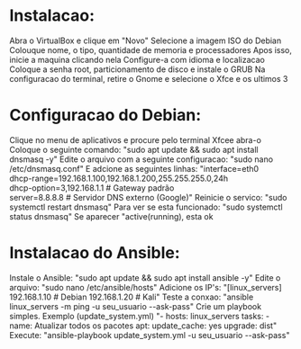 # Instalacao:
Abra o VirtualBox e clique em "Novo"
Selecione a imagem ISO do Debian
Colouque nome, o tipo, quantidade de memoria e processadores
Apos isso, inicie a maquina clicando nela
Configure-a com idioma e localizacao
Coloque a senha root, particionamento de disco e instale o GRUB
Na configuracao do terminal, retire o Gnome e selecione o Xfce e os ultimos 3

# Configuracao do Debian:
Clique no menu de aplicativos e procure pelo terminal Xfcee abra-o
Coloque o seguinte comando: 
"sudo apt update && sudo apt install dnsmasq -y"
Edite o arquivo com a seguinte configuracao: 
"sudo nano /etc/dnsmasq.conf"
E adcione as seguintes linhas:
"interface=eth0  
dhcp-range=192.168.1.100,192.168.1.200,255.255.255.0,24h  
dhcp-option=3,192.168.1.1  # Gateway padrão  
server=8.8.8.8             # Servidor DNS externo (Google)"
Reinicie o servico:
"sudo systemctl restart dnsmasq"
Para ver se esta funcionado:
"sudo systemctl status dnsmasq"
Se aparecer "active(running), esta ok

# Instalacao do Ansible:
Instale o Ansible:
"sudo apt update && sudo apt install ansible -y"
Edite o arquivo:
"sudo nano /etc/ansible/hosts"
Adicione os IP's:
"[linux_servers]
192.168.1.10  # Debian
192.168.1.20  # Kali"
Teste a conxao:
"ansible linux_servers -m ping -u seu_usuario --ask-pass"
Crie um playbook simples. Exemplo (update_system.yml)
"- hosts: linux_servers
  tasks:
    - name: Atualizar todos os pacotes
      apt:
        update_cache: yes
        upgrade: dist"
Execute:
"ansible-playbook update_system.yml -u seu_usuario --ask-pass"
